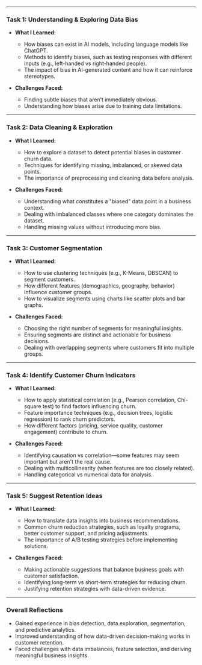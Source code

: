  

---

### **Task 1: Understanding & Exploring Data Bias**  
- **What I Learned:**  
  - How biases can exist in AI models, including language models like ChatGPT.  
  - Methods to identify biases, such as testing responses with different inputs (e.g., left-handed vs right-handed people).  
  - The impact of bias in AI-generated content and how it can reinforce stereotypes.  

- **Challenges Faced:**  
  - Finding subtle biases that aren’t immediately obvious.  
  - Understanding how biases arise due to training data limitations.  

---

### **Task 2: Data Cleaning & Exploration**  
- **What I Learned:**  
  - How to explore a dataset to detect potential biases in customer churn data.  
  - Techniques for identifying missing, imbalanced, or skewed data points.  
  - The importance of preprocessing and cleaning data before analysis.  

- **Challenges Faced:**  
  - Understanding what constitutes a "biased" data point in a business context.  
  - Dealing with imbalanced classes where one category dominates the dataset.  
  - Handling missing values without introducing more bias.  

---

### **Task 3: Customer Segmentation**  
- **What I Learned:**  
  - How to use clustering techniques (e.g., K-Means, DBSCAN) to segment customers.  
  - How different features (demographics, geography, behavior) influence customer groups.  
  - How to visualize segments using charts like scatter plots and bar graphs.  

- **Challenges Faced:**  
  - Choosing the right number of segments for meaningful insights.  
  - Ensuring segments are distinct and actionable for business decisions.  
  - Dealing with overlapping segments where customers fit into multiple groups.  

---

### **Task 4: Identify Customer Churn Indicators**  
- **What I Learned:**  
  - How to apply statistical correlation (e.g., Pearson correlation, Chi-square test) to find factors influencing churn.  
  - Feature importance techniques (e.g., decision trees, logistic regression) to rank churn predictors.  
  - How different factors (pricing, service quality, customer engagement) contribute to churn.  

- **Challenges Faced:**  
  - Identifying causation vs correlation—some features may seem important but aren't the real cause.  
  - Dealing with multicollinearity (when features are too closely related).  
  - Handling categorical vs numerical data for analysis.  

---

### **Task 5: Suggest Retention Ideas**  
- **What I Learned:**  
  - How to translate data insights into business recommendations.  
  - Common churn reduction strategies, such as loyalty programs, better customer support, and pricing adjustments.  
  - The importance of A/B testing strategies before implementing solutions.  

- **Challenges Faced:**  
  - Making actionable suggestions that balance business goals with customer satisfaction.  
  - Identifying long-term vs short-term strategies for reducing churn.  
  - Justifying retention strategies with data-driven evidence.  

---

### **Overall Reflections**  
- Gained experience in bias detection, data exploration, segmentation, and predictive analytics.  
- Improved understanding of how data-driven decision-making works in customer retention.  
- Faced challenges with data imbalances, feature selection, and deriving meaningful business insights.  
